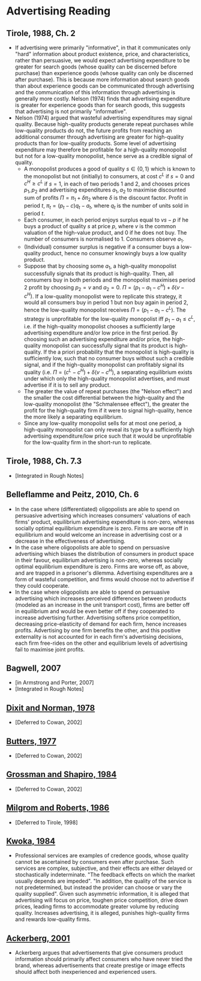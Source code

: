 # Advertising Reading

## Tirole, 1988, Ch. 2
- If advertising were primarily "informative", in that it communicates only "hard" information about product existence, price, and characteristics, rather than persuasive, we would expect advertising expenditure to be greater for search goods (whose quality can be discerned before purchase) than experience goods (whose quality can only be discerned after purchase). This is because more information about search goods than about experience goods can be communicated through advertising and the communication of this information through advertising is generally more costly. Nelson (1974) finds that advertising expenditure is greater for experience goods than for search goods, this suggests that advertising is not primarily "informative".
- Nelson (1974) argued that wasteful advertising expenditures may signal quality. Because high-quality products generate repeat purchases while low-quality products do not, the future profits from reaching an additional consumer through advertising are greater for high-quality products than for low-quality products. Some level of advertising expenditure may therefore be profitable for a high-quality monopolist but not for a low-quality monopolist, hence serve as a credible signal of quality.
	- A monopolist produces a good of quality $s\in\{0,1\}$ which is known to the monopolist but not (initially) to consumers, at cost $c^L$ if $s=0$ and $c^H\geq c^L$ if $s=1$, in each of two periods $1$ and $2$, and chooses prices $p_1,p_2$ and advertising expenditures $a_1,a_2$ to maximise discounted sum of profits $\Pi=\pi_1+\delta\pi_2$ where $\delta$ is the discount factor. Profit in period $t$, $\pi_t=(p_t-c)q_t-a_t$, where $q_t$ is the number of units sold in period $t$.
	- Each consumer, in each period enjoys surplus equal to $vs-p$ if he buys a product of quality $s$ at price $p$, where $v$ is the common valuation of the high-value product, and $0$ if he does not buy. The number of consumers is normalised to $1$. Consumers observe $a_1$.
	- (Individual) consumer surplus is negative if a consumer buys a low-quality product, hence no consumer knowingly buys a low quality product.
	- Suppose that by choosing some $a_1$, a high-quality monopolist successfully signals that its product is high-quality. Then, all consumers buy in both periods and the monopolist maximises period $2$ profit by choosing $p_2=v$ and $a_2=0$. $\Pi=(p_1-a_1-c^H)+\delta(v-c^H)$. If a low-quality monopolist were to replicate this strategy, it would all consumers buy in period $1$ but non buy again in period $2$, hence the low-quality monopolist receives $\Pi=(p_1-a_1-c^L)$. The strategy is unprofitable for the low-quality monopolist iff $p_1-a_1\leq c^L$, i.e. if the high-quality monopolist chooses a sufficiently large advertising expenditure and/or low price in the first period. By choosing such an advertising expenditure and/or price, the high-quality monopolist can successfully signal that its product is high-quality. If the a priori probability that the monopolist is high-quality is sufficiently low, such that no consumer buys without such a credible signal, and if the high-quality monopolist can profitably signal its quality (i.e. $\Pi=(c^L-c^H)+\delta(v-c^H)$, a separating equilibrium exists under which only the high-quality monopolist advertises, and must advertise if it is to sell any product.
	- The greater the value of repeat purchases (the "Nelson effect") and the smaller the cost differential between the high-quality and the low-quality monopolist (the "Schmalensee effect"), the greater the profit for the high-quality firm if it were to signal high-quality, hence the more likely a separating equilibrium.
	- Since any low-quality monopolist sells for at most one period, a high-quality monopolist can only reveal its type by a sufficiently high advertising expenditure/low price such that it would be unprofitable for the low-quality firm in the short-run to replicate.

## Tirole, 1988, Ch. 7.3
- \[Integrated in Rough Notes\]

## Belleflamme and Peitz, 2010, Ch. 6
- In the case where (differentiated) oligopolists are able to spend on persuasive advertising which increases consumers' valuations of each firms' product, equilibrium advertising expenditure is non-zero, whereas socially optimal equilibrium expenditure is zero. Firms are worse off in equilibrium and would welcome an increase in advertising cost or a decrease in the effectiveness of advertising.
- In the case where oligopolists are able to spend on persuasive advertising which biases the distribution of consumers in product space in their favour, equilibrium advertising is non-zero, whereas socially optimal equilibrium expenditure is zero. Firms are worse off, as above, and are trapped in a prisoner's dilemma. Advertising expenditures are a form of wasteful competition, and firms would choose not to advertise if they could cooperate.
- In the case where oligopolists are able to spend on persuasive advertising which increases perceived differences between products (modeled as an increase in the unit transport cost), firms are better off in equilibrium and would be even better off if they cooperated to increase advertising further. Advertising softens price competition, decreasing price-elasticity of demand for each firm, hence increases profits. Advertising by one firm benefits the other, and this positive externality is not accounted for in each firm's advertising decisions, each firm free-rides on the other and equilibrium levels of advertising fail to maximise joint profits.

## Bagwell, 2007
- \[in Armstrong and Porter, 2007\]
- \[Integrated in Rough Notes\]

## [Dixit and Norman, 1978](https://www.jstor.org/stable/3003609)
- \[Deferred to Cowan, 2002\]

## [Butters, 1977](https://www.jstor.org/stable/2296902)
- \[Deferred to Cowan, 2002\]

## [Grossman and Shapiro, 1984](https://www.jstor.org/stable/2297705)
- \[Deferred to Cowan, 2002\]

## [Milgrom and Roberts, 1986](https://www.jstor.org/stable/1833203)
- \[Deferred to Tirole, 1998\]

## [Kwoka, 1984](https://www.jstor.org/stable/1803322)
- Professional services are examples of credence goods, whose quality cannot be ascertained by consumers even after purchase. Such services are complex, subjective, and their effects are either delayed or stochastically indeterminate. "The feedback effects on which the market usually depends are impeded". "In addition, the quality of the service is not predetermined, but instead the provider can choose or vary the quality supplied". Given such asymmetric information, it is alleged that advertising will focus on price, toughen price competition, drive down prices, leading firms to accommodate greater volume by reducing quality. Increases advertising, it is alleged, punishes high-quality firms and rewards low-quality firms.

## [Ackerberg, 2001](https://www.jstor.org/stable/2696412)
- Ackerberg argues that advertisements that give consumers product information should primarily affect consumers who have never tried the brand, whereas advertisements that create prestige or image effects should affect both inexperienced and experienced users.